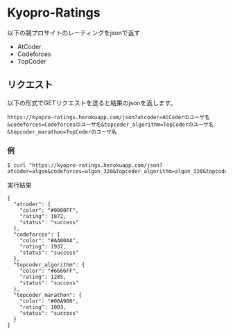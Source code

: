 # Kyopro-Ratings

以下の競プロサイトのレーティングをjsonで返す

- AtCoder
- Codeforces
- TopCoder

## リクエスト

以下の形式でGETリクエストを送ると結果のjsonを返します。
```
https://kyopro-ratings.herokuapp.com/json?atcoder=AtCoderのユーザ名&codeforces=Codeforcesのユーザ名&topcoder_algorithm=TopCoderのユーザ名&topcoder_marathon=TopCoderのユーザ名
```

### 例

```
$ curl "https://kyopro-ratings.herokuapp.com/json?atcoder=algon&codeforces=algon_320&topcoder_algorithm=algon_320&topcoder_marathon=algon_320"
```

実行結果

```
{
  "atcoder": {
    "color": "#0000FF",
    "rating": 1872,
    "status": "success"
  },
  "codeforces": {
    "color": "#AA00AA",
    "rating": 1937,
    "status": "success"
  },
  "topcoder_algorithm": {
    "color": "#6666FF",
    "rating": 1285,
    "status": "success"
  },
  "topcoder_marathon": {
    "color": "#00A900",
    "rating": 1003,
    "status": "success"
  }
}
```